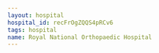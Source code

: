 ```yaml
---
layout: hospital
hospital_id: recFrOgZQQS4pRCv6
tags: hospital
name: Royal National Orthopaedic Hospital
---
```

